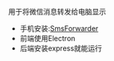 用于将微信消息转发给电脑显示
- 手机安装:[SmsForwarder](https://github.com/pppscn/SmsForwarder)
- 前端使用Electron
- 后端安装express就能运行
